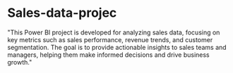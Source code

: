 # Sales-data-projec
 "This Power BI project is developed for analyzing sales data, focusing on key metrics such as sales performance, revenue trends, and customer segmentation. The goal is to provide actionable insights to sales teams and managers, helping them make informed decisions and drive business growth."
